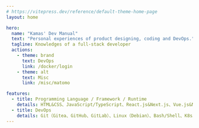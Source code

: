 ```yaml
---
# https://vitepress.dev/reference/default-theme-home-page
layout: home

hero:
  name: "Kamas' Dev Manual"
  text: "Personal experiences of product designing, coding and DevOps."
  tagline: Knowledges of a full-stack developer
  actions:
    - theme: brand
      text: DevOps
      link: /docker/login
    - theme: alt
      text: Misc
      link: /misc/matomo

features:
  - title: Programming Language / Framework / Runtime
    details: HTML&CSS、JavaScript/TypeScript、React.js&Next.js、Vue.js&Nuxt.js、Golang、Node.js&Koa.js、PHP&CodeIgniter、Rust、微信小程序、IoT&SBC（树莓派）……
  - title: DevOps
    details: Git（Gitea、GitHub、GitLab）、Linux（Debian）、Bash/Shell、K8s……
---
```

